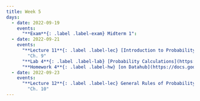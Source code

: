 ```yaml
---
title: Week 5
days:
  - date: 2022-09-19
    events:
      "**Exam**{: .label .label-exam} Midterm 1":
  - date: 2022-09-21
    events:
      "**Lecture 11**{: .label .label-lec} [Introduction to Probability](https://ph142-ucb.github.io/fa22/src/lec/011_Intro-probability.pdf)": 
        "Ch. 9"
      "**Lab 4**{: .label .label-lab} [Probability Calculations](https://docs.google.com/presentation/d/18gfkPx1OmM-i9JM3Il0n2rd6efNcEzYF4qcatCebvLw/edit?usp=sharing) (Due September 23)":
      "**Homework 4**{: .label .label-hw} [on Datahub](https://docs.google.com/presentation/d/18gfkPx1OmM-i9JM3Il0n2rd6efNcEzYF4qcatCebvLw/edit?usp=sharing)":
  - date: 2022-09-23
    events:
      "**Lecture 12**{: .label .label-lec} General Rules of Probability":
        "Ch. 10"
---
```

